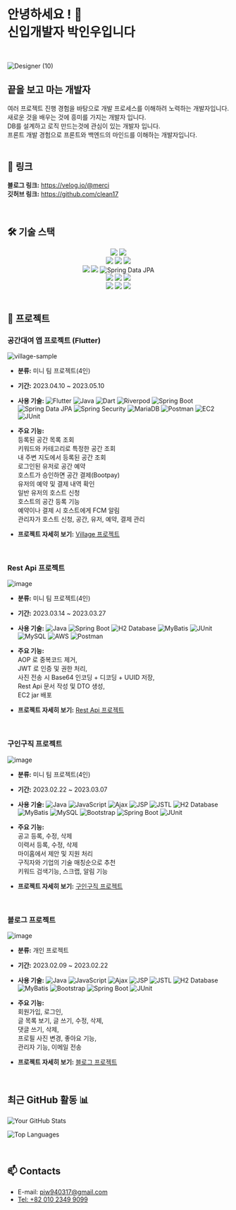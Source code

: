 # 안녕하세요 ! 👋 <br> 신입개발자 박인우입니다 
<br>

![Designer (10)](https://github.com/clean17/clean17.github.io/assets/118657689/ede722e9-7c98-49dc-9f08-08856c721606)


## 끝을 보고 마는 개발자

여러 프로젝트 진행 경험을 바탕으로 개발 프로세스를 이해하려 노력하는 개발자입니다.<br>
새로운 것을 배우는 것에 흥미를 가지는 개발자 입니다.<br>
DB를 설계하고 로직 만드는것에 관심이 있는 개발자 입니다.<br>
프론트 개발 경험으로 프론트와 백엔드의 마인드를 이해하는 개발자입니다.<br>
<br>

<a name="link"></a>
## **🔗 링크**

**블로그 링크:** <a href="https://velog.io/@merci">https://velog.io/@merci</a>
<br />
**깃허브 링크:** <a href="https://github.com/clean17">https://github.com/clean17</a>

<br />

## **🛠 기술 스택**

<div align=center> 
  <img src="https://img.shields.io/badge/java-007396?style=for-the-badge&logo=java&logoColor=white"> 
   <img src="https://img.shields.io/badge/Dart-0175C2?style=for-the-badge&logo=dart&logoColor=white"> 
   <br>
  
  <img src="https://img.shields.io/badge/javascript-F7DF1E?style=for-the-badge&logo=javascript&logoColor=black"> 
  <img src="https://img.shields.io/badge/jquery-0769AD?style=for-the-badge&logo=jquery&logoColor=white">
   <img src="https://img.shields.io/badge/Ajax-0769AD?style=for-the-badge&logo=ajax&logoColor=white">
  <br>
  
  <img src="https://img.shields.io/badge/mysql-4479A1?style=for-the-badge&logo=mysql&logoColor=white"> 
   <img src="https://img.shields.io/badge/MyBatis-FFFFFF?style=for-the-badge&logo=mybatis&logoColor=black"> 
  <img src="https://img.shields.io/badge/Spring%20Data%20JPA-6DB33F?style=for-the-badge&logo=spring&logoColor=white" alt="Spring Data JPA">
  <br>
    
  <img src="https://img.shields.io/badge/Spring_Boot-6DB33F?style=for-the-badge&logo=spring&logoColor=white"> 
  <img src="https://img.shields.io/badge/flutter-02569B?style=for-the-badge&logo=flutter&logoColor=white">
  <img src="https://img.shields.io/badge/bootstrap-7952B3?style=for-the-badge&logo=bootstrap&logoColor=white">
  <br>
  
  <img src="https://img.shields.io/badge/AWS-232F3E?style=for-the-badge&logo=amazon-aws&logoColor=white"> 
   <img src="https://img.shields.io/badge/JUnit5-25A162?style=for-the-badge&logo=junit5&logoColor=white">
   <img src="https://img.shields.io/badge/Git-181717?style=for-the-badge&logo=git&logoColor=white">
  <br>
</div>




<br />

## **📝 프로젝트**

###  공간대여 앱 프로젝트 (Flutter) <br /> 

![village-sample](https://github.com/clean17/clean17.github.io/assets/118657689/2aef4ac3-8c93-4a97-997a-30290b98f5ce)



- **분류:** 미니 팀 프로젝트(4인)<br />
- **기간:** 2023.04.10 ~ 2023.05.10 <br />
- **사용 기술:** ![Flutter](https://img.shields.io/badge/Flutter-02569B?style=flat-square&logo=flutter&logoColor=white)
![Java](https://img.shields.io/badge/Java-007396?style=flat-square&logo=java&logoColor=white)
![Dart](https://img.shields.io/badge/Dart-0175C2?style=flat-square&logo=dart&logoColor=white)
![Riverpod](https://img.shields.io/badge/Riverpod-0D47A1?style=flat-square&logo=riverpod&logoColor=white)
![Spring Boot](https://img.shields.io/badge/Spring_Boot-6DB33F?style=flat-square&logo=spring-boot&logoColor=white)
![Spring Data JPA](https://img.shields.io/badge/Spring_Data_JPA-6DB33F?style=flat-square&logo=spring&logoColor=white)
![Spring Security](https://img.shields.io/badge/Spring_Security-6DB33F?style=flat-square&logo=spring&logoColor=white)
![MariaDB](https://img.shields.io/badge/MariaDB-003545?style=flat-square&logo=mariadb&logoColor=white)
![Postman](https://img.shields.io/badge/Postman-FF6C37?style=flat-square&logo=postman&logoColor=white)
![EC2](https://img.shields.io/badge/Amazon_EC2-232F3E?style=flat-square&logo=amazon-aws&logoColor=white)
![JUnit](https://img.shields.io/badge/JUnit5-25A162?style=flat-square&logo=junit5&logoColor=white)<br>

- **주요 기능:** <br>
 등록된 공간 목록 조회<br>
 키워드와 카테고리로 특정한 공간 조회<br>
 내 주변 지도에서 등록된 공간 조회<br>
 로그인된 유저로 공간 예약<br>
 호스트가 승인하면 공간 결제(Bootpay)<br>
 유저의 예약 및 결제 내역 확인<br>
 일반 유저의 호스트 신청<br>
 호스트의 공간 등록 기능<br> 
 예약이나 결제 시 호스트에게 FCM 알림<br> 
 관리자가 호스트 신청, 공간, 유저, 예약, 결제 관리<br>
- **프로젝트 자세히 보기:** [Village 프로젝트](village.md)<br />

<br />

###  Rest Api 프로젝트<br /> 
![image](https://user-images.githubusercontent.com/118657689/234799992-f20dea08-d827-4c57-ad99-e36270c6edef.png)

- **분류:** 미니 팀 프로젝트(4인)<br />
- **기간:** 2023.03.14 ~ 2023.03.27 <br />
- **사용 기술:** ![Java](https://img.shields.io/badge/Java-007396?style=flat-square&logo=java&logoColor=white)
![Spring Boot](https://img.shields.io/badge/Spring_Boot-6DB33F?style=flat-square&logo=spring-boot&logoColor=white)
![H2 Database](https://img.shields.io/badge/H2_Database-E23F48?style=flat-square&logo=h2&logoColor=white)
![MyBatis](https://img.shields.io/badge/MyBatis-FFFFFF?style=flat-square&logo=mybatis&logoColor=black)
![JUnit](https://img.shields.io/badge/JUnit5-25A162?style=flat-square&logo=junit5&logoColor=white)
![MySQL](https://img.shields.io/badge/MySQL-4479A1?style=flat-square&logo=mysql&logoColor=white)
![AWS](https://img.shields.io/badge/AWS-232F3E?style=flat-square&logo=amazon-aws&logoColor=white)
![Postman](https://img.shields.io/badge/Postman-FF6C37?style=flat-square&logo=postman&logoColor=white)<br>

- **주요 기능:** <br>
  AOP 로 중복코드 제거, <br>
  JWT 로 인증 및 권한 처리, <br>
  사진 전송 시 Base64 인코딩 + 디코딩 + UUID 저장, <br>
  Rest Api 문서 작성 및 DTO 생성, <br>
  EC2 jar 배포 <br>
- **프로젝트 자세히 보기:** [Rest Api 프로젝트](rest.md)<br />

<br />

### 구인구직 프로젝트<br />
![image](https://user-images.githubusercontent.com/118657689/234797375-8e1ca1f4-aac7-4365-9fd1-49b2c115aaea.png)

- **분류:** 미니 팀 프로젝트(4인)<br />
- **기간:** 2023.02.22 ~ 2023.03.07 <br />
- **사용 기술:** ![Java](https://img.shields.io/badge/Java-007396?style=flat-square&logo=java&logoColor=white)
![JavaScript](https://img.shields.io/badge/JavaScript-F7DF1E?style=flat-square&logo=javascript&logoColor=black)
![Ajax](https://img.shields.io/badge/Ajax-0769AD?style=flat-square&logo=ajax&logoColor=white)
![JSP](https://img.shields.io/badge/JSP-007396?style=flat-square&logo=java&logoColor=white)
![JSTL](https://img.shields.io/badge/JSTL-005571?style=flat-square)
![H2 Database](https://img.shields.io/badge/H2_Database-E23F48?style=flat-square&logo=h2&logoColor=white)
![MyBatis](https://img.shields.io/badge/MyBatis-FFFFFF?style=flat-square&logo=mybatis&logoColor=black)
![MySQL](https://img.shields.io/badge/MySQL-4479A1?style=flat-square&logo=mysql&logoColor=white)
![Bootstrap](https://img.shields.io/badge/Bootstrap-7952B3?style=flat-square&logo=bootstrap&logoColor=white)
![Spring Boot](https://img.shields.io/badge/Spring_Boot-6DB33F?style=flat-square&logo=spring-boot&logoColor=white)
![JUnit](https://img.shields.io/badge/JUnit5-25A162?style=flat-square&logo=junit5&logoColor=white)<br>

- **주요 기능:** <br>
 공고 등록, 수정, 삭제<br>
 이력서 등록, 수정, 삭제 <br>
 마이홈에서 제안 및 지원 처리<br>
 구직자와 기업의 기술 매칭순으로 추천 <br>
 키워드 검색기능, 스크랩, 알림 기능<br>
- **프로젝트 자세히 보기:** [구인구직 프로젝트](connect.md)<br />

<br />

### 블로그 프로젝트<br />
![image](https://user-images.githubusercontent.com/118657689/236449219-6d9e23a2-8e55-4d5e-bc44-4e18856fd3de.png)

- **분류:** 개인 프로젝트<br />
- **기간:** 2023.02.09 ~ 2023.02.22 <br />
- **사용 기술:** ![Java](https://img.shields.io/badge/Java-007396?style=flat-square&logo=java&logoColor=white)
![JavaScript](https://img.shields.io/badge/JavaScript-F7DF1E?style=flat-square&logo=javascript&logoColor=black)
![Ajax](https://img.shields.io/badge/Ajax-0769AD?style=flat-square&logo=ajax&logoColor=white)
![JSP](https://img.shields.io/badge/JSP-007396?style=flat-square&logo=java&logoColor=white)
![JSTL](https://img.shields.io/badge/JSTL-005571?style=flat-square)
![H2 Database](https://img.shields.io/badge/H2_Database-E23F48?style=flat-square&logo=h2&logoColor=white)
![MyBatis](https://img.shields.io/badge/MyBatis-FFFFFF?style=flat-square&logo=mybatis&logoColor=black)
![Bootstrap](https://img.shields.io/badge/Bootstrap-7952B3?style=flat-square&logo=bootstrap&logoColor=white)
![Spring Boot](https://img.shields.io/badge/Spring_Boot-6DB33F?style=flat-square&logo=spring-boot&logoColor=white)
![JUnit](https://img.shields.io/badge/JUnit5-25A162?style=flat-square&logo=junit5&logoColor=white)<br>

- **주요 기능:** <br>
회원가입, 로그인, <br>
글 목록 보기, 글 쓰기, 수정, 삭제,<br>
댓글 쓰기, 삭제, <br>
프로필 사진 변경, 좋아요 기능, <br>
관리자 기능, 이메일 전송<br />
- **프로젝트 자세히 보기:** [블로그 프로젝트](blog.md)<br />



<!-- ## 🌱 Interests
- **Simultaneous Localization and Mapping (SLAM)**
  - Visual-SLAM, Visual-inertial odometry, Visual-localization, Semantic SLAM
- **Computer Vision**
  - Object pose estimation, Visual tracking, Multiple view geometry
- **Imaging**
  - Photography, Surgical imaging, Multi/Hyperspectral imaging
- **Deep Learning**
  - Keypoint detection, Image retrieval, Segmentation -->

<!-- ## 🔭 Careers
- Algorithm Engineer - Semantic SLAM at **StradVision** (2021 - **PRESENT**)
- Research Engineer at VIRNECT (2019 - 2021)
- Research Intern at the Bohndiek Lab, Cavendish Laboratory, University of Cambridge, UK (2019)
- Received a M.Res degree in Medical Robotics and Image-Guided Intervention at the Hamlyn Centre, Imperial College London, UK (2017-2018)
- Received a B.Eng degree in Manufacturing and Mechanical Engineering at the University of Warwick (2014-2017)

## ⚡ Community Activities
- Admin of a SLAM research community group: [**'We will be SLAM masters'**](https://open.kakao.com/o/g8T5kxLb)
- Personal research blog (Korean): [**cv-learn blog**](https://www.cv-learn.com) -->






<br />

## 최근 GitHub 활동 📊

![Your GitHub Stats](https://github-readme-stats.vercel.app/api?username=clean17&show_icons=true)

![Top Languages](https://github-readme-stats.vercel.app/api/top-langs/?username=clean17&layout=compact)
 


<br />


## 📫 Contacts
- E-mail: <a href="mailto:piw940317@gmail.com"> piw940317@gmail.com </a>
- [Tel: +82 010 2349 9099](tel:+8201023499099)

